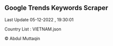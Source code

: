 

## Google Trends Keywords Scraper 
 
Last Update 05-12-2022 , 19:30:01

Country List :
VIETNAM.json



© Abdul Muttaqin 
